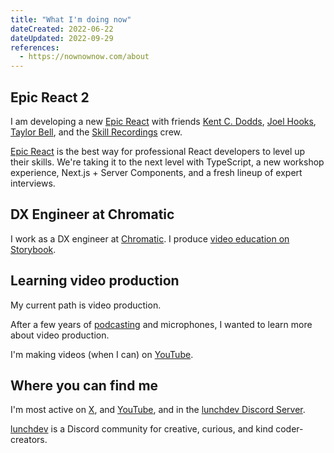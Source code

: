 ```yaml
---
title: "What I'm doing now"
dateCreated: 2022-06-22
dateUpdated: 2022-09-29
references:
  - https://nownownow.com/about
---
```


## Epic React 2

I am developing a new [Epic React][] with friends [Kent C. Dodds](https://kentcdodds.com/), [Joel Hooks](https://joelhooks.com/), [Taylor Bell](https://www.linkedin.com/in/taylor-bell-0644b131), and the [Skill Recordings](https://www.skillrecordings.com/) crew.

[Epic React] is the best way for professional React developers to level up their skills. We're taking it to the next level with TypeScript, a new workshop experience, Next.js + Server Components, and a fresh lineup of expert interviews.

[epic react]: https://epicreact.dev/

## DX Engineer at Chromatic

I work as a DX engineer at [Chromatic][]. I produce [video education on Storybook](https://www.youtube.com/@chromaticui).

[chromatic]: https://www.chromatic.com/

## Learning video production

My current path is video production.

After a few years of [podcasting][react podcast] and microphones, I wanted to learn more about video production.

I'm making videos (when I can) on [YouTube](https://www.youtube.com/@chantastic).

[react podcast]: https://reactpodcast.com/

## Where you can find me

I'm most active on [X], and [YouTube][], and in the [lunchdev Discord Server][].

[lunchdev][] is a Discord community for creative, curious, and kind coder-creators.

[X]: https://x.com/chantastic
[youtube]: https://www.youtube.com/@chantastic
[lunchdev]: https://discord.gg/lunchdev
[lunchdev discord server]: https://discord.gg/lunchdev
